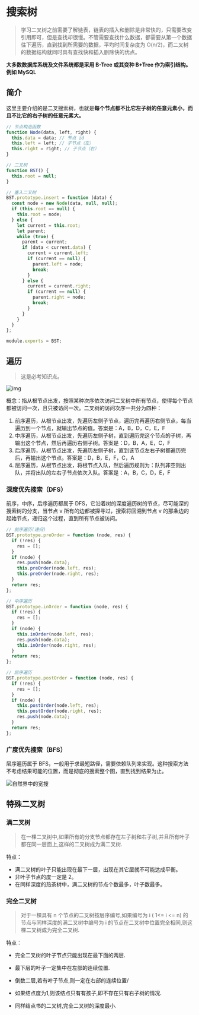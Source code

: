 搜索树
=========================

> 学习二叉树之前需要了解链表，链表的插入和删除是非常快的，只需要改变引用即可，但是查找却很慢。不管需要查找什么数据，都需要从第一个数据往下遍历，直到找到所需要的数据，平均时间复杂度为 O(n/2)，而二叉树的数据结构就同时具有查找快和插入删除快的优点。

**大多数数据库系统及文件系统都是采用 B-Tree 或其变种 B+Tree 作为索引结构。例如 MySQL**

## 简介

这里主要介绍的是二叉搜索树，也就是**每个节点都不比它左子树的任意元素小，而且不比它的右子树的任意元素大。**

```javascript
// 节点构造函数
function Node(data, left, right) {
  this.data = data; // 节点 id
  this.left = left; // 子节点（左）
  this.right = right; // 子节点（右）
}

// 二叉树
function BST() {
  this.root = null;
}

// 塞入二叉树
BST.prototype.insert = function (data) {
  const node = new Node(data, null, null);
  if (this.root == null) {
    this.root = node;
  } else {
    let current = this.root;
    let parent;
    while (true) {
      parent = current;
      if (data < current.data) {
        current = current.left;
        if (current == null) {
          parent.left = node;
          break;
        }
      } else {
        current = current.right;
        if (current == null) {
          parent.right = node;
          break;
        }
      }
    }
  }
};

module.exports = BST;
```

## 遍历

> 这是必考知识点。

![img](https://i.loli.net/2019/07/29/5d3e58674375c14067.jpg)

概念：指从根节点出发，按照某种次序依次访问二叉树中所有节点，使得每个节点都被访问一次，且只被访问一次。二叉树的访问次序一共分为四种：

1. 前序遍历，从根节点出发，先遍历左侧子节点，遍历完再遍历右侧节点，每当遍历到一个节点，就输出节点的值。答案是：A，B，D，C，E，F
2. 中序遍历，从根节点出发，先遍历左侧子树，直到遍历完这个节点的子树，再输出这个节点，然后再遍历右侧子树。答案是：D，B，A，E，C，F
3. 后序遍历，从根节点出发，先遍历左侧子树，直到该节点左右子树都遍历完后，再输出这个节点。答案是：D，B，E，F，C，A
4. 层序遍历，从根节点出发，将根节点入队，然后遍历规则为：队列非空则出队，并将出队的左右子节点依次入队。答案是：A，B，C，D，E，F

### 深度优先搜索（DFS）

前序，中序，后序遍历都属于 DFS，它沿着树的深度遍历树的节点，尽可能深的搜索树的分支，当节点 v 所有的边都被探寻过，搜索将回溯到节点 v 的那条边的起始节点，递归这个过程，直到所有节点被访问。

```javascript
// 前序遍历(递归)
BST.prototype.preOrder = function (node, res) {
  if (!res) {
    res = [];
  }
  if (node) {
    res.push(node.data);
    this.preOrder(node.left, res);
    this.preOrder(node.right, res);
  }
  return res;
};

// 中序遍历
BST.prototype.inOrder = function (node, res) {
  if (!res) {
    res = [];
  }
  if (node) {
    this.inOrder(node.left, res);
    res.push(node.data);
    this.inOrder(node.right, res);
  }
  return res;
};

// 后序遍历
BST.prototype.postOrder = function (node, res) {
  if (!res) {
    res = [];
  }
  if (node) {
    this.postOrder(node.left, res);
    this.postOrder(node.right, res);
    res.push(node.data);
  }
  return res;
};
```

### 广度优先搜索（BFS）

层序遍历属于 BFS，一般用于求最短路径，需要依赖队列来实现。这种搜索方法不考虑结果可能的位置，而是彻底的搜索整个图，直到找到结果为止。

![自然界中的宽搜](https://gss3.bdstatic.com/7Po3dSag_xI4khGkpoWK1HF6hhy/baike/s%3D220/sign=a935710e0c33874498c5287e610fd937/adaf2edda3cc7cd9d2011b873901213fb80e91bb.jpg)

## 特殊二叉树

### 满二叉树

> 在一棵二叉树中,如果所有的分支节点都存在左子树和右子树,并且所有叶子都在同一层面上,这样的二叉树成为满二叉树.

特点：

- 满二叉树的叶子只能出现在最下一层，出现在其它层就不可能达成平衡。
- 非叶子节点的度一定是 2。
-  在同样深度的热茶树中，满二叉树的节点个数最多，叶子数最多。

### 完全二叉树

>  对于一棵具有 n 个节点的二叉树按层序编号,如果编号为 i ( 1<= i <= n) 的节点与同样深度的满二叉树中编号为 i 的节点在二叉树中位置完全相同,则这棵二叉树成为完全二叉树.

特点：

- 完全二叉树的叶子节点只能出现在最下面的两层.

- 最下层的叶子一定集中在左部的连续位置.

- 倒数二层,若有叶子节点,则一定在右部的连续位置/

- 如果结点度为1,则该结点只有有孩子,即不存在只有右子树的情况.

- 同样结点书的二叉树,完全二叉树的深度最小.

